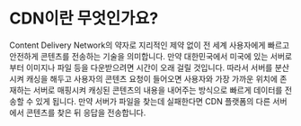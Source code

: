 # CDN이란 무엇인가요?

Content Delivery Network의 약자로 지리적인 제약 없이 전 세계 사용자에게 빠르고 안전하게 콘텐츠를 전송하는 기술을 의미합니다. 만약 대한민국에서 미국에 있는 서버로부터 이미지나 파일 등을 다운받으려면 시간이 오래 걸릴 것입니다. 따라서 서버를 분산시켜 캐싱을 해두고 사용자의 콘텐츠 요청이 들어오면 사용자와 가장 가까운 위치에 존재하는 서버로 매핑시켜 캐싱된 콘텐츠의 내용을 내어주는 방식으로 빠르게 데이터를 전송할 수 있게 됩니다. 만약 서버가 파일을 찾는데 실패한다면 CDN 플랫폼의 다른 서버에서 콘텐츠를 찾은 뒤 응답을 전송합니다.
